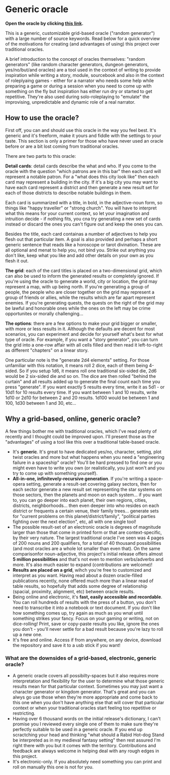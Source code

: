 # Generic oracle

**Open the oracle by clicking [this link](https://tukkek.github.io/generic-oracle/).**

This is a generic, customizable grid-based oracle ("random generator") with a large number of source keywords. Read below for a quick overview of the motivations for creating (and advantages of using) this project over traditional oracles.

A brief introduction to the concept of oracles themselves: "random generators" (like random character generators, dungeon generators, yes/no/but/and oracles) are a tool used in the context of writing to provide inspiration while writing a story, module, sourcebook and also in the context of roleplyaing games - either for a narrator who needs some help while preparing a game or during a session when you need to come up with something on the fly but inspiration has either run dry or started to get repetitive. They're also used during solo-roleplaying to "emulate" the improvising, unpredictable and dynamic role of a real narrator.

## How to use the oracle?

First off, you can and should use this oracle in the way you feel best. It's generic and it's freeform, make it yours and fiddle with the settings to your taste. This section is only a primer for those who have never used an oracle before or are a bit lost coming from traditional oracles.

There are two parts to this oracle:

**Detail cards**: detail cards describe the what and who. If you come to the oracle with the question "which patrons are in this bar" then each card will represent a notable patron. For a "what does this city look like" then each card may represent a building in the city. If it's a big city you may want to have each card represent a district and then generate a new result set for each of those districts to describe notable buildings in them.

Each card is summarized with a title, in bold, in the adjective-noun form, so things like "happy traveller" or "strong church". You will have to interpret what this means for your current context, so let your imagination and intruition decide - if nothing fits, you cna try generating a new set of cards instead or discard the ones you can't figure out and keep the ones you can.

Besides the title, each card containas a number of adjectives to help you flesh out that particular item. A goal is also provided and perhaps a short generic sentence that reads like a horoscope or tarot divination. These are all optional and menat to help you, not bind you. Strike out anything you don't like, keep what you like and add other details on your own as you flesh it out.

**The grid**: each of the card titles is placed on a two-dimensional grid, which can also be used to inform the generated results or completely ignored. If you're using the oracle to generate a world, city or location, the grid may represent a map, with up being north. If you're generating a group of people, the people who are closer together on the grid may represent a group of friends or allies, while the results which are far apart represent enemies. If you're generating quests, the quests on the right of the grid may be lawful and honorable ones while the ones on the left may be crime opportunites or morally challenging...

**The options**: there are a few options to make your grid bigger or smaller, with more or less results in it. Although the defaults are decent for most scenarios, you can experiment and decide for yourself what's best for what type of oracle. For example, if you want a "story generator", you can turn the grid into a one-row affair with all cells filled and then read it left-to-right as different "chapters" on a linear story.

One particular note is the "generate 2d4 elements" setting. For those unfamiliar with this notation, it means roll 2 dice, each of them being 4-sided. So if you setup 1d6, it means roll one traditional six-sided die, 2d6 would be 2 six-sided die and so on. The dice are then rolled "behind the curtain" and all results added up to generate the final count each time you press "generate". If you want exactly 5 results every time, write it as 5d1 - or 10d1 for 10 results every time. If you want between 1 and 10 results, write 1d10 or 2d10 for between 2 and 20 results. 1d100 would be between 1 and 100, 1d30 between 1 and 30, etc...

## Why a grid-based, online, generic oracle?

A few things bother me with traditional oracles, which I've read plenty of recently and I thought could be improved upon. I'll present those as the "advantages" of using a tool like this over a traditional table-based oracle.

* It's **generic**. It's great to have dedicated yes/no, character, setting, plot twist oracles and more but what happens when you need a "engineering failure in a spaceship" oracle? You'll be hard pressed to find one or you might even have to write you own (or realistically, you just won't and you try to come up with something yourself).
* **All-in-one, infinitevely-recursive generation**. If you're writing a space-opera setting, generate a result-set covering galaxy sectors, then for each sector generate a new result set representing the star systems on those sectors, then the planets and moon on each system... if you want to, you can go deeper into each planet, their own regions, cities, districts, neighborhoods... then even deeper into who resides on each district or frequents a certain venue, their family trees... generate sets for "current problems on this planet/district/family", "political parties fighting over the next election", etc, all with one single tool!
* The possible result-set of an electronic oracle is degrees of magnitude larger than those that come in printed form or that are context-specific, by their very nature. The largest traditional oracle I've seen was 4 pages of 200 nouns and 200 qualifiers, for a total of 40 thousand possibilities (and most oracles are a whole lot smaller than even that). On the same comparisonfor noun-adjective, this project's initial release offers almost **5 million possibilities** and that's not even to mention verbs/adverbs and more. It's also much easier to expand (contributions are welcome)!
* **Results are placed on a grid**, wihch you're free to customized and interpret as you want. Having read about a dozen oracle-filled publications recently, none offered much more than a linear read of table results, so hopefully that adds some degree of relationship (spacial, proximity, alignment, etc) between oracle results.
* Being online and electronic, it's **fast, easily accessible and recordable**. You can roll hundreds of results with the press of a button, you don't need to transcribe it into a notebook or text document. If you don't like how something comes up, try again as much as you wnat until something strikes your fancy. Focus on your gaming or writing, not on dice-rolling! Print, save or copy-paste results you like, ignore the ones you don't - you'll never settle for a bad result because you're lazy to roll up a new one. 
* It's free and online. Access if from anywhere, on any device, download the repository and save it to a usb stick if you want!

### What are the downsides of a grid-based, electronic, generic oracle?

* A generic oracle covers all possibilty-spaces but it also requires more interpretation and flexibility for the user to determine what those generic results mean for that particular context. Sometimes you may just want a character generator or kingdom generator. That's great and you can alwys go use those when they're more appropriate and come back to this one when you don't have anything else that will cover that particular context or when your traditional oracles start feeling too repetitive or restricting.
* Having over 6 thousand words on the initial release's dictionary, I can't promise you I reviewed every single one of them to make sure they're perfectly suitable to be used in a generic oracle. If you end up scractching your head and thinking "what should a Rabid Hot-dog Stand be interpreted as in my medieval fantasy setting" then rest assured I'm right there with you but it comes with the territory. Contributions and feedback are always welcome in helping deal with any rough edges in this project.
* It's electronic-only. If you absolutely need something you can print and roll on manually this one is not for you.
